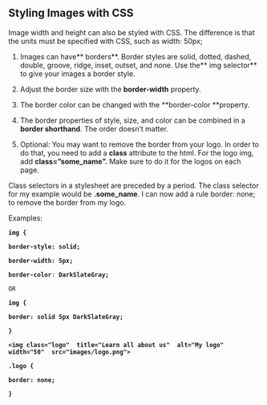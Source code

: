 ## Styling Images with CSS

Image width and height can also be styled with CSS. The difference is that the  units must be specified with CSS, such as width: 50px;

1. Images can have** borders**. Border styles are solid, dotted, dashed, double, groove, ridge, inset, outset, and none. Use the** img selector** to give your images a border style.

2. Adjust the border size with the **border-width** property.

3. The border color can be changed with the **border-color **property.

4. The border properties of style, size, and color can be combined in a **border shorthand**. The order doesn’t matter.

5. Optional: You may want to remove the border from your logo. In order to do that, you need to add a **class** attribute to the html. For the logo img, add **class=”some\_name”.** Make sure to do it for the logos on each page.

Class selectors in a stylesheet are preceded by a period. The class selector for my example would be **.some\_name**.  I can now add a rule border: none; to remove the border from my logo.

Examples:

**`img {`**

**`border-style: solid;`**

**`border-width: 5px; `**

**`border-color`**`: `**`DarkSlateGray;`**

`OR`

**`img {`**

**`border: solid 5px DarkSlateGray;`**

**`}`**

**` <img class="logo"  title="Learn all about us"  alt="My logo"  width="50"  src="images/logo.png"> `**

**`.logo {`**

**`border: none;`**

**`}`**

